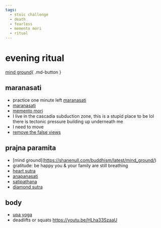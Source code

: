 ```yaml
---
tags:
  - stoic challenge 
  - death
  - fearless 
  - memento mori
  - ritual 
---
```

# evening ritual

[mind ground](https://shanenull.com/buddhism/latest/mind_ground/){ .md-button }

## maranasati

- practice one minute left [maranasati](https://shanenull.com/buddhism/2023/maranasati/)
- [maranasati](https://shanenull.com/buddhism/2023/maranasati/)
- [memento mori](memento_mori.md)
- I live in the cascadia subduction zone, this is a stupid place to be lol there is tectonic pressure building up underneath me
- I need to move
- [remove the false views](https://shanenull.com/buddhism/2024/samudaya/#false-views)

## prajna paramita

- [mind ground[(https://shanenull.com/buddhism/latest/mind_ground/)
- gratitude: be happy you & your family are still breathing
- [heart sutra](https://shanenull.com/buddhism/2024/heart_sutra/)
- [anapanasati](https://shanenull.com/buddhism/2023/anapanasati/)
- [satipathana](https://shane0.pythonanywhere.com/meditation/meditation/10)
- [diamond sutra](https://shanenull.com/buddhism/2024/diamond_sutra/)

## body

- [upa yoga](https://youtu.be/Jf5qUhz-FVk)
- deadlifts or squats <https://youtu.be/HLha33SzaaU>

